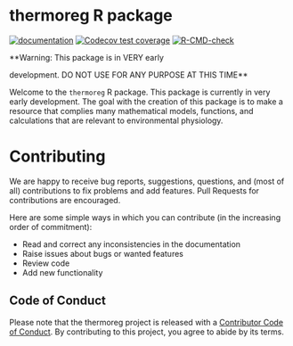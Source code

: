 thermoreg R package
================

<!-- badges: start -->

[![documentation](https://img.shields.io/badge/website-active-blue)](https://aaroncaldwell.us/thermoreg/)
[![Codecov test
coverage](https://codecov.io/gh/arcaldwell49/thermoreg/branch/main/graph/badge.svg)](https://app.codecov.io/gh/arcaldwell49/thermoreg?branch=main)
[![R-CMD-check](https://github.com/arcaldwell49/thermoreg/workflows/R-CMD-check/badge.svg)](https://github.com/arcaldwell49/thermoreg/actions)
<!-- badges: end --> **Warning: This package is in VERY early
development. DO NOT USE FOR ANY PURPOSE AT THIS TIME**

Welcome to the `thermoreg` R package. This package is currently in very
early development. The goal with the creation of this package is to make
a resource that complies many mathematical models, functions, and
calculations that are relevant to environmental physiology.

# Contributing

We are happy to receive bug reports, suggestions, questions, and (most
of all) contributions to fix problems and add features. Pull Requests
for contributions are encouraged.

Here are some simple ways in which you can contribute (in the increasing
order of commitment):

-   Read and correct any inconsistencies in the documentation
-   Raise issues about bugs or wanted features
-   Review code
-   Add new functionality

## Code of Conduct

Please note that the thermoreg project is released with a [Contributor
Code of
Conduct](https://contributor-covenant.org/version/2/0/CODE_OF_CONDUCT.html).
By contributing to this project, you agree to abide by its terms.
